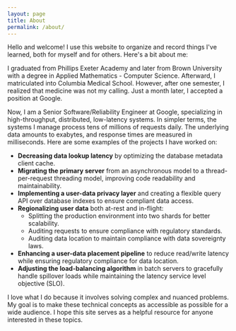 ```yaml
---
layout: page
title: About
permalink: /about/
---
```


Hello and welcome! I use this website to organize and record things I've learned, both for myself and for others. Here's a bit about me:

I graduated from Phillips Exeter Academy and later from Brown University with a degree in Applied Mathematics - Computer Science. Afterward, I matriculated into Columbia Medical School. However, after one semester, I realized that medicine was not my calling. Just a month later, I accepted a position at Google.

Now, I am a Senior Software/Reliability Engineer at Google, specializing in high-throughput, distributed, low-latency systems. In simpler terms, the systems I manage process tens of millions of requests daily. The underlying data amounts to exabytes, and response times are measured in milliseconds. Here are some examples of the projects I have worked on:

- **Decreasing data lookup latency** by optimizing the database metadata client cache.
- **Migrating the primary server** from an asynchronous model to a thread-per-request threading model, improving code readability and maintainability.
- **Implementing a user-data privacy layer** and creating a flexible query API over database indexes to ensure compliant data access.
- **Regionalizing user data** both at-rest and in-flight:
  - Splitting the production environment into two shards for better scalability.
  - Auditing requests to ensure compliance with regulatory standards.
  - Auditing data location to maintain compliance with data sovereignty laws.
- **Enhancing a user-data placement pipeline** to reduce read/write latency while ensuring regulatory compliance for data location.
- **Adjusting the load-balancing algorithm** in batch servers to gracefully handle spillover loads while maintaining the latency service level objective (SLO).

I love what I do because it involves solving complex and nuanced problems. My goal is to make these technical concepts as accessible as possible for a wide audience. I hope this site serves as a helpful resource for anyone interested in these topics.
